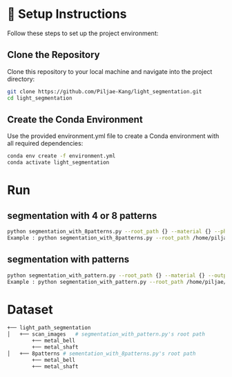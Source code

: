 # 🚀 Setup Instructions

Follow these steps to set up the project environment:

## Clone the Repository
Clone this repository to your local machine and navigate into the project directory:
```bash
git clone https://github.com/Piljae-Kang/light_segmentation.git
cd light_segmentation
```

## Create the Conda Environment
Use the provided environment.yml file to create a Conda environment with all required dependencies:
```bash
conda env create -f environment.yml
conda activate light_segmentation
```

# Run

## segmentation with 4 or 8 patterns
```bash
python segmentation_with_8patterns.py --root_path {} --material {} --phase_gap {} --output_path {}
Example : python segmentation_with_8patterns.py --root_path /home/piljae/Dataset/Hubitz/light_path_segmentation/8patterns --material metal_shaft --phase_gap 8
```

## segmentation with patterns
```bash
python segmentation_with_pattern.py --root_path {} --material {} --output_root_path {}
Example : python segmentation_with_pattern.py --root_path /home/piljae/Dataset/Hubitz/light_path_segmentation/scan_images --material metal_bell --output_root_path /home/piljae/Dropbox/hubitz/light_segmentation/segmentation_result
```
# Dataset

```bash
+── light_path_segmentation
│   +── scan_images   # segmentation_with_pattern.py's root path
        +── metal_bell
        +── metal_shaft
│   +── 8patterns # sementation_with_8patterns.py's root path
        +── metal_bell
        +── metal_shaft
```

